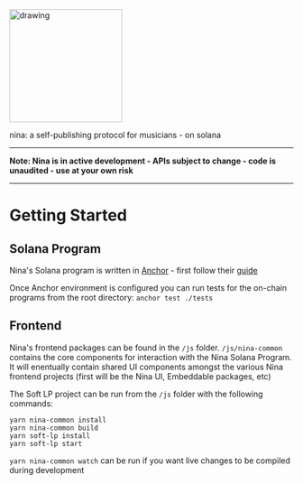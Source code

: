 <img src="https://avatars.githubusercontent.com/u/83779826?s=400&u=557293e1b5a915ecb38f643fabe23f20ee4b11d0" alt="drawing" width="200"/>

nina: a self-publishing protocol for musicians - on solana

---

**Note: Nina is in active development - APIs subject to change - code is unaudited - use at your own risk**

---

# Getting Started

## Solana Program
Nina's Solana program is written in [Anchor](https://github.com/coral-xyz/anchor) - first follow their [guide](https://www.anchor-lang.com/docs/installation)

Once Anchor environment is configured you can run tests for the on-chain programs from the root directory:
`anchor test ./tests`

## Frontend
Nina's frontend packages can be found in the `/js` folder.  `/js/nina-common` contains the core components for interaction with the Nina Solana Program.  It will enentually contain shared UI components amongst the various Nina frontend projects (first will be the Nina UI, Embeddable packages, etc)

The Soft LP project can be run from the `/js` folder with the following commands:

```
yarn nina-common install
yarn nina-common build
yarn soft-lp install
yarn soft-lp start
```

`yarn nina-common watch` can be run if you want live changes to be compiled during development
